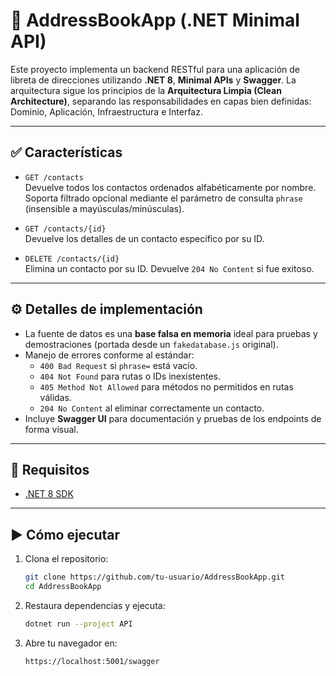 # 📘 AddressBookApp (.NET Minimal API)

Este proyecto implementa un backend RESTful para una aplicación de libreta de direcciones utilizando **.NET 8**, **Minimal APIs** y **Swagger**. La arquitectura sigue los principios de la **Arquitectura Limpia (Clean Architecture)**, separando las responsabilidades en capas bien definidas: Dominio, Aplicación, Infraestructura e Interfaz.

---

## ✅ Características

- `GET /contacts`  
  Devuelve todos los contactos ordenados alfabéticamente por nombre.  
  Soporta filtrado opcional mediante el parámetro de consulta `phrase` (insensible a mayúsculas/minúsculas).

- `GET /contacts/{id}`  
  Devuelve los detalles de un contacto específico por su ID.

- `DELETE /contacts/{id}`  
  Elimina un contacto por su ID. Devuelve `204 No Content` si fue exitoso.

---

## ⚙️ Detalles de implementación

- La fuente de datos es una **base falsa en memoria** ideal para pruebas y demostraciones (portada desde un `fakedatabase.js` original).
- Manejo de errores conforme al estándar:
  - `400 Bad Request` si `phrase=` está vacío.
  - `404 Not Found` para rutas o IDs inexistentes.
  - `405 Method Not Allowed` para métodos no permitidos en rutas válidas.
  - `204 No Content` al eliminar correctamente un contacto.
- Incluye **Swagger UI** para documentación y pruebas de los endpoints de forma visual.

---

## 🚀 Requisitos

- [.NET 8 SDK](https://dotnet.microsoft.com/en-us/download)

---

## ▶️ Cómo ejecutar

1. Clona el repositorio:
   ```bash
   git clone https://github.com/tu-usuario/AddressBookApp.git
   cd AddressBookApp
   ```

2. Restaura dependencias y ejecuta:
   ```bash
   dotnet run --project API
   ```

3. Abre tu navegador en:
   ```
   https://localhost:5001/swagger
   ```